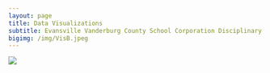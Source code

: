 ```yaml
---
layout: page
title: Data Visualizations
subtitle: Evansville Vanderburg County School Corporation Disciplinary Data
bigimg: /img/VisB.jpeg
---
```



<div class='tableauPlaceholder' id='viz1593473662282' style='position: relative'><noscript><a href='#'><img alt=' ' src='https:&#47;&#47;public.tableau.com&#47;static&#47;images&#47;Di&#47;DisproportionalityinDisciplinaryActionEventsinEVSC&#47;Story1&#47;1_rss.png' style='border: none' /></a></noscript><object class='tableauViz'  style='display:none;'><param name='host_url' value='https%3A%2F%2Fpublic.tableau.com%2F' /> <param name='embed_code_version' value='3' /> <param name='site_root' value='' /><param name='name' value='DisproportionalityinDisciplinaryActionEventsinEVSC&#47;Story1' /><param name='tabs' value='no' /><param name='toolbar' value='yes' /><param name='static_image' value='https:&#47;&#47;public.tableau.com&#47;static&#47;images&#47;Di&#47;DisproportionalityinDisciplinaryActionEventsinEVSC&#47;Story1&#47;1.png' /> <param name='animate_transition' value='yes' /><param name='display_static_image' value='yes' /><param name='display_spinner' value='yes' /><param name='display_overlay' value='yes' /><param name='display_count' value='yes' /><param name='language' value='en' /><param name='filter' value='publish=yes' /></object></div>                <script type='text/javascript'>                    var divElement = document.getElementById('viz1593473662282');                    var vizElement = divElement.getElementsByTagName('object')[0];                    vizElement.style.width='800px';vizElement.style.height='827px';                    var scriptElement = document.createElement('script');                    scriptElement.src = 'https://public.tableau.com/javascripts/api/viz_v1.js';                    vizElement.parentNode.insertBefore(scriptElement, vizElement);                </script>
